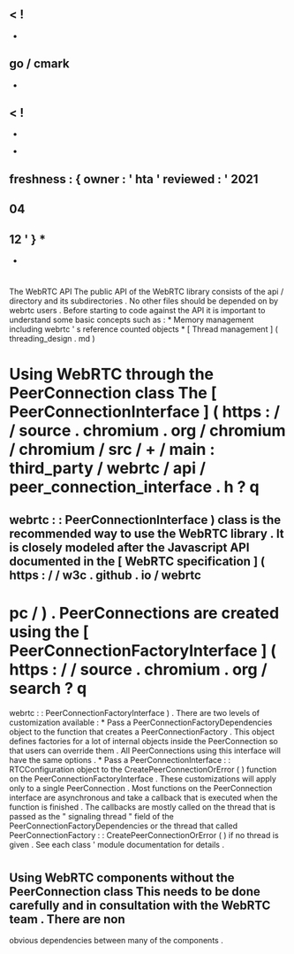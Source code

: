 <
!
-
-
go
/
cmark
-
-
>
<
!
-
-
*
freshness
:
{
owner
:
'
hta
'
reviewed
:
'
2021
-
04
-
12
'
}
*
-
-
>
#
The
WebRTC
API
The
public
API
of
the
WebRTC
library
consists
of
the
api
/
directory
and
its
subdirectories
.
No
other
files
should
be
depended
on
by
webrtc
users
.
Before
starting
to
code
against
the
API
it
is
important
to
understand
some
basic
concepts
such
as
:
*
Memory
management
including
webrtc
'
s
reference
counted
objects
*
[
Thread
management
]
(
threading_design
.
md
)
#
#
Using
WebRTC
through
the
PeerConnection
class
The
[
PeerConnectionInterface
]
(
https
:
/
/
source
.
chromium
.
org
/
chromium
/
chromium
/
src
/
+
/
main
:
third_party
/
webrtc
/
api
/
peer_connection_interface
.
h
?
q
=
webrtc
:
:
PeerConnectionInterface
)
class
is
the
recommended
way
to
use
the
WebRTC
library
.
It
is
closely
modeled
after
the
Javascript
API
documented
in
the
[
WebRTC
specification
]
(
https
:
/
/
w3c
.
github
.
io
/
webrtc
-
pc
/
)
.
PeerConnections
are
created
using
the
[
PeerConnectionFactoryInterface
]
(
https
:
/
/
source
.
chromium
.
org
/
search
?
q
=
webrtc
:
:
PeerConnectionFactoryInterface
)
.
There
are
two
levels
of
customization
available
:
*
Pass
a
PeerConnectionFactoryDependencies
object
to
the
function
that
creates
a
PeerConnectionFactory
.
This
object
defines
factories
for
a
lot
of
internal
objects
inside
the
PeerConnection
so
that
users
can
override
them
.
All
PeerConnections
using
this
interface
will
have
the
same
options
.
*
Pass
a
PeerConnectionInterface
:
:
RTCConfiguration
object
to
the
CreatePeerConnectionOrError
(
)
function
on
the
PeerConnectionFactoryInterface
.
These
customizations
will
apply
only
to
a
single
PeerConnection
.
Most
functions
on
the
PeerConnection
interface
are
asynchronous
and
take
a
callback
that
is
executed
when
the
function
is
finished
.
The
callbacks
are
mostly
called
on
the
thread
that
is
passed
as
the
"
signaling
thread
"
field
of
the
PeerConnectionFactoryDependencies
or
the
thread
that
called
PeerConnectionFactory
:
:
CreatePeerConnectionOrError
(
)
if
no
thread
is
given
.
See
each
class
'
module
documentation
for
details
.
#
#
Using
WebRTC
components
without
the
PeerConnection
class
This
needs
to
be
done
carefully
and
in
consultation
with
the
WebRTC
team
.
There
are
non
-
obvious
dependencies
between
many
of
the
components
.
